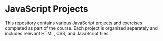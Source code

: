 # JavaScript Projects

This repository contains various JavaScript projects and exercises completed as part of the course. 
Each project is organized separately and includes relevant HTML, CSS, and JavaScript files.
